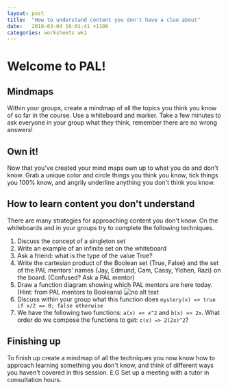 ```yaml
---
layout: post
title:  "How to understand content you don't have a clue about"
date:   2018-03-04 18:01:41 +1100
categories: worksheets wk1
---
```


# Welcome to PAL!

## Mindmaps
Within your groups, create a mindmap of all the topics you think you know of so far in the course. Use a whiteboard and marker. Take a few minutes to ask everyone in your group what they think, remember there are no wrong answers!

## Own it!
Now that you've created your mind maps own up to what you do and don't know. Grab a unique color and circle things you think you know, tick things you 100% know, and angrily underline anything you don't think you know.

## How to learn content you don't understand
There are many strategies for approaching content you don't know. On the whiteboards and in your groups try to complete the following techniques.

1. Discuss the concept of a singleton set
2. Write an example of an infinite set on the whiteboard 
3. Ask a friend: what is the type of the value True?
4. Write the cartesian product of the Boolean set {True, False} and the set of the PAL mentors' names {Jay, Edmund, Cam, Cassy, Yichen, Razi} on the board. (Confused? Ask a PAL mentor) 
5. Draw a function diagram showing which PAL mentors are here today. (Hint: from PAL mentors to Booleans)
![no alt text](https://raw.githubusercontent.com/COMP1100-PAL/comp1100-pal.github.io/master/img/function%20diagram.png "image")
6. Discuss within your group what this function does `mystery(x) => true if x/2 == 0; false otherwise`
7. We have the following two functions: `a(x) => x^2` and `b(x) => 2x`. What order do we compose the functions to get:
`c(x) => 2(2x)^2`?

## Finishing up
To finish up create a mindmap of all the techniques you now know how to approach learning something you don't know, and think of different ways you haven't covered in this session. E.G Set up a meeting with a tutor in consultation hours.

